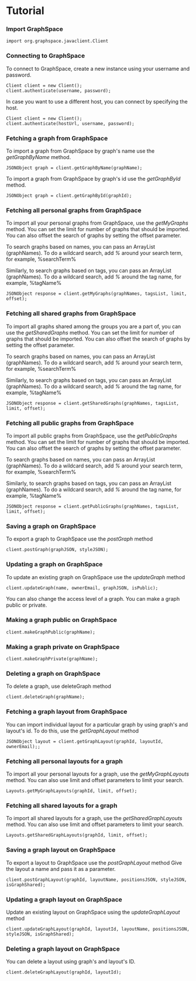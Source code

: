 # Tutorial

### Import GraphSpace

```
import org.graphspace.javaclient.Client
```

### Connecting to GraphSpace

To connect to GraphSpace, create a new instance using your username and password.

```
Client client = new Client();
client.authenticate(username, password);
```

In case you want to use a different host, you can connect by specifying the host.

```
Client client = new Client();
client.authenticate(hostUrl, username, password);
```

### Fetching a graph from GraphSpace

To import a graph from GraphSpace by graph's name use the *getGraphByName* method.

```
JSONObject graph = client.getGraphByName(graphName);
```

To import a graph from GraphSpace by graph's id use the *getGraphById* method.

```
JSONObject graph = client.getGraphById(graphId);
```

### Fetching all personal graphs from GraphSpace

To import all your personal graphs from GraphSpace, use the *getMyGraphs* method.
You can set the limit for number of graphs that should be imported.
You can also offset the search of graphs by setting the offset parameter.

To search graphs based on names, you can pass an ArrayList (graphNames). To do a wildcard search, add
<em>%</em> around your search term, for example, %searchTerm%

Similarly, to search graphs based on tags, you can pass an ArrayList (graphNames). To do a wildcard search, add
<em>%</em> around the tag name, for example, %tagName%

```
JSONObject response = client.getMyGraphs(graphNames, tagsList, limit, offset);
```

### Fetching all shared graphs from GraphSpace

To import all graphs shared among the groups you are a part of, you can use the *getSharedGraphs* method.
You can set the limit for number of graphs that should be imported.
You can also offset the search of graphs by setting the offset parameter.

To search graphs based on names, you can pass an ArrayList (graphNames). To do a wildcard search, add
<em>%</em> around your search term, for example, %searchTerm%

Similarly, to search graphs based on tags, you can pass an ArrayList (graphNames). To do a wildcard search, add
<em>%</em> around the tag name, for example, %tagName%

```
JSONObject response = client.getSharedGraphs(graphNames, tagsList, limit, offset);
```

### Fetching all public graphs from GraphSpace

To import all public graphs from GraphSpace, use the *getPublicGraphs* method.
You can set the limit for number of graphs that should be imported.
You can also offset the search of graphs by setting the offset parameter.

To search graphs based on names, you can pass an ArrayList (graphNames). To do a wildcard search, add
<em>%</em> around your search term, for example, %searchTerm%

Similarly, to search graphs based on tags, you can pass an ArrayList (graphNames). To do a wildcard search, add
<em>%</em> around the tag name, for example, %tagName%

```
JSONObject response = client.getPublicGraphs(graphNames, tagsList, limit, offset);
```

### Saving a graph on GraphSpace

To export a graph to GraphSpace use the *postGraph* method

```
client.postGraph(graphJSON, styleJSON);
```

### Updating a graph on GraphSpace

To update an existing graph on GraphSpace use the *updateGraph* method

```
client.updateGraph(name, ownerEmail, graphJSON, isPublic);
```

You can also change the access level of a graph. You can make a graph public or private.

### Making a graph public on GraphSpace

```
client.makeGraphPublic(graphName);
```

### Making a graph private on GraphSpace

```
client.makeGraphPrivate(graphName);
```

### Deleting a graph on GraphSpace

To delete a graph, use deleteGraph method

```
client.deleteGraph(graphName);
```

### Fetching a graph layout from GraphSpace

You can import individual layout for a particular graph by using graph's and layout's id. To do this, use the *getGraphLayout* method

```
JSONObject layout = client.getGraphLayout(graphId, layoutId, ownerEmail);;
```

### Fetching all personal layouts for a graph

To import all your personal layouts for a graph, use the *getMyGraphLayouts* method.
You can also use limit and offset parameters to limit your search.

```
Layouts.getMyGraphLayouts(graphId, limit, offset);
```

### Fetching all shared layouts for a graph

To import all shared layouts for a graph, use the *getSharedGraphLayouts* method.
You can also use limit and offset parameters to limit your search.

```
Layouts.getSharedGraphLayouts(graphId, limit, offset);
```

### Saving a graph layout on GraphSpace

To export a layout to GraphSpace use the *postGraphLayout* method
Give the layout a name and pass it as a parameter.

```
client.postGraphLayout(graphId, layoutName, positionsJSON, styleJSON, isGraphShared);
```

### Updating a graph layout on GraphSpace

Update an existing layout on GraphSpace using the *updateGraphLayout* method

```
client.updateGraphLayout(graphId, layoutId, layoutName, positionsJSON, styleJSON, isGraphShared);
```

### Deleting a graph layout on GraphSpace

You can delete a layout using graph's and layout's ID.

```
client.deleteGraphLayout(graphId, layoutId);
```
